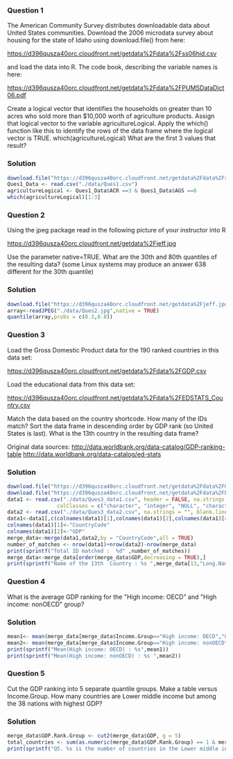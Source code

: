 ### Question 1

The American Community Survey distributes downloadable data about United States communities. Download the 2006 microdata survey about housing for the state of Idaho using download.file() from here: 

https://d396qusza40orc.cloudfront.net/getdata%2Fdata%2Fss06hid.csv 

and load the data into R. The code book, describing the variable names is here: 

https://d396qusza40orc.cloudfront.net/getdata%2Fdata%2FPUMSDataDict06.pdf 

Create a logical vector that identifies the households on greater than 10 acres who sold more than $10,000 worth of agriculture products. Assign that logical vector to the variable agricultureLogical. Apply the which() function like this to identify the rows of the data frame where the logical vector is TRUE. which(agricultureLogical) What are the first 3 values that result?

### Solution
```R
download.file("https://d396qusza40orc.cloudfront.net/getdata%2Fdata%2Fss06hid.csv","./data/Ques1.csv")
Ques1_Data <- read.csv("./data/Ques1.csv")
agricultureLogical <- Ques1_Data$ACR ==3 & Ques1_Data$AGS ==6
which(agricultureLogical)[1:3]

```
### Question 2
Using the jpeg package read in the following picture of your instructor into R 

https://d396qusza40orc.cloudfront.net/getdata%2Fjeff.jpg 

Use the parameter native=TRUE. What are the 30th and 80th quantiles of the resulting data? (some Linux systems may produce an answer 638 different for the 30th quantile)

### Solution 
```R
download.file("https://d396qusza40orc.cloudfront.net/getdata%2Fjeff.jpg ","./data/Ques2.jpg",mode = "wb")
array<-readJPEG("./data/Ques2.jpg",native = TRUE)
quantile(array,probs = c(0.3,0.8))
```
### Question 3
Load the Gross Domestic Product data for the 190 ranked countries in this data set: 

https://d396qusza40orc.cloudfront.net/getdata%2Fdata%2FGDP.csv 

Load the educational data from this data set: 

https://d396qusza40orc.cloudfront.net/getdata%2Fdata%2FEDSTATS_Country.csv 

Match the data based on the country shortcode. How many of the IDs match? Sort the data frame in descending order by GDP rank (so United States is last). What is the 13th country in the resulting data frame? 

Original data sources: 
http://data.worldbank.org/data-catalog/GDP-ranking-table 
http://data.worldbank.org/data-catalog/ed-stats

### Solution 
```R
download.file("https://d396qusza40orc.cloudfront.net/getdata%2Fdata%2FGDP.csv","./data/Ques3_data1.csv")
download.file("https://d396qusza40orc.cloudfront.net/getdata%2Fdata%2FEDSTATS_Country.csv ","./data/Ques3_data2.csv")
data1 <- read.csv("./data/Ques3_data1.csv", header = FALSE, na.strings = "", skip = 5,                   blank.lines.skip = TRUE, nrows = 190,
                colClasses = c("character", "integer", "NULL", "character", "character", rep("NULL", 5)))
data2 <- read.csv("./data/Ques3_data2.csv", na.strings = "", blank.lines.skip = TRUE)
data1<-data1[,c(colnames(data1)[1],colnames(data1)[2],colnames(data1)[4],colnames(data1)[5])]
colnames(data1)[1]<-"CountryCode"
colnames(data1)[2]<-"GDP"
merge_data<-merge(data1,data2,by = "CountryCode",all = TRUE)
number_of_matches <- nrow(data1)+nrow(data2)-nrow(merge_data)
print(sprintf("Total ID matched :  %d" ,number_of_matches))
merge_data<-merge_data[order(merge_data$GDP,decreasing = TRUE),]
print(sprintf("Name of the 13th  Country : %s ",merge_data[13,"Long.Name"]))
```

### Question 4
What is the average GDP ranking for the "High income: OECD" and "High income: nonOECD" group?

### Solution 
```R
mean1<- mean(merge_data[merge_data$Income.Group=="High income: OECD","GDP"],na.rm = TRUE)
mean2<- mean(merge_data[merge_data$Income.Group=="High income: nonOECD","GDP"],na.rm = TRUE)
print(sprintf("Mean(High income: OECD) : %s",mean1))
print(sprintf("Mean(High income: nonOECD) : %s ",mean2))

```
### Question 5
Cut the GDP ranking into 5 separate quantile groups. Make a table versus Income.Group. How many countries are Lower middle income but among the 38 nations with highest GDP?

### Solution 
```R
merge_data$GDP.Rank.Group <- cut2(merge_data$GDP, g = 5)
total_countries <- sum(as.numeric(merge_data$GDP.Rank.Group) == 1 & merge_data$Income.Group == "Lower middle income", na.rm = TRUE)
print(sprintf("Q5. %s is the number of countries in the Lower middle income group With one of the 38 highest GDP", total_countries))

```